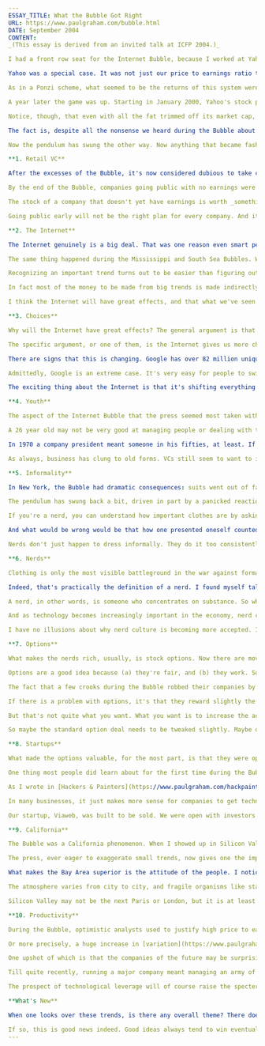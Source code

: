 ```yaml
---
ESSAY_TITLE: What the Bubble Got Right
URL: https://www.paulgraham.com/bubble.html
DATE: September 2004
CONTENT:
_(This essay is derived from an invited talk at ICFP 2004.)_

I had a front row seat for the Internet Bubble, because I worked at Yahoo during 1998 and 1999. One day, when the stock was trading around $200, I sat down and calculated what I thought the price should be. The answer I got was $12. I went to the next cubicle and told my friend Trevor. "Twelve!" he said. He tried to sound indignant, but he didn't quite manage it. He knew as well as I did that our valuation was crazy.

Yahoo was a special case. It was not just our price to earnings ratio that was bogus. Half our earnings were too. Not in the Enron way, of course. The finance guys seemed scrupulous about reporting earnings. What made our earnings bogus was that Yahoo was, in effect, the center of a Ponzi scheme. Investors looked at Yahoo's earnings and said to themselves, here is proof that Internet companies can make money. So they invested in new startups that promised to be the next Yahoo. And as soon as these startups got the money, what did they do with it? Buy millions of dollars worth of advertising on Yahoo to promote their brand. Result: a capital investment in a startup this quarter shows up as Yahoo earnings next quarter—stimulating another round of investments in startups.

As in a Ponzi scheme, what seemed to be the returns of this system were simply the latest round of investments in it. What made it not a Ponzi scheme was that it was unintentional. At least, I think it was. The venture capital business is pretty incestuous, and there were presumably people in a position, if not to create this situation, to realize what was happening and to milk it.

A year later the game was up. Starting in January 2000, Yahoo's stock price began to crash, ultimately losing 95% of its value.

Notice, though, that even with all the fat trimmed off its market cap, Yahoo was still worth a lot. Even at the morning-after valuations of March and April 2001, the people at Yahoo had managed to create a company worth about $8 billion in just six years.

The fact is, despite all the nonsense we heard during the Bubble about the "new economy," there was a core of truth. You need that to get a really big bubble: you need to have something solid at the center, so that even smart people are sucked in. (Isaac Newton and Jonathan Swift both lost money in the South Sea Bubble of 1720.)

Now the pendulum has swung the other way. Now anything that became fashionable during the Bubble is ipso facto unfashionable. But that's a mistake—an even bigger mistake than believing what everyone was saying in 1999. Over the long term, what the Bubble got right will be more important than what it got wrong.

**1. Retail VC**

After the excesses of the Bubble, it's now considered dubious to take companies public before they have earnings. But there is nothing intrinsically wrong with that idea. Taking a company public at an early stage is simply retail VC: instead of going to venture capital firms for the last round of funding, you go to the public markets.

By the end of the Bubble, companies going public with no earnings were being derided as "concept stocks," as if it were inherently stupid to invest in them. But investing in concepts isn't stupid; it's what VCs do, and the best of them are far from stupid.

The stock of a company that doesn't yet have earnings is worth _something._ It may take a while for the market to learn how to value such companies, just as it had to learn to value common stocks in the early 20th century. But markets are good at solving that kind of problem. I wouldn't be surprised if the market ultimately did a better job than VCs do now.

Going public early will not be the right plan for every company. And it can of course be disruptive—by distracting the management, or by making the early employees suddenly rich. But just as the market will learn how to value startups, startups will learn how to minimize the damage of going public.

**2. The Internet**

The Internet genuinely is a big deal. That was one reason even smart people were fooled by the Bubble. Obviously it was going to have a huge effect. Enough of an effect to triple the value of Nasdaq companies in two years? No, as it turned out. But it was hard to say for certain at the time.  (Footnote: Note not found.)

The same thing happened during the Mississippi and South Sea Bubbles. What drove them was the invention of organized public finance (the South Sea Company, despite its name, was really a competitor of the Bank of England). And that did turn out to be a big deal, in the long run.

Recognizing an important trend turns out to be easier than figuring out how to profit from it. The mistake investors always seem to make is to take the trend too literally. Since the Internet was the big new thing, investors supposed that the more Internettish the company, the better. Hence such parodies as Pets.Com.

In fact most of the money to be made from big trends is made indirectly. It was not the railroads themselves that made the most money during the railroad boom, but the companies on either side, like Carnegie's steelworks, which made the rails, and Standard Oil, which used railroads to get oil to the East Coast, where it could be shipped to Europe.

I think the Internet will have great effects, and that what we've seen so far is nothing compared to what's coming. But most of the winners will only indirectly be Internet companies; for every Google there will be ten JetBlues.

**3. Choices**

Why will the Internet have great effects? The general argument is that new forms of communication always do. They happen rarely (till industrial times there were just speech, writing, and printing), but when they do, they always cause a big splash.

The specific argument, or one of them, is the Internet gives us more choices. In the "old" economy, the high cost of presenting information to people meant they had only a narrow range of options to choose from. The tiny, expensive pipeline to consumers was tellingly named "the channel." Control the channel and you could feed them what you wanted, on your terms. And it was not just big corporations that depended on this principle. So, in their way, did labor unions, the traditional news media, and the art and literary establishments. Winning depended not on doing good work, but on gaining control of some bottleneck.

There are signs that this is changing. Google has over 82 million unique users a month and annual revenues of about three billion dollars.  (Footnote: Note not found.) And yet have you ever seen a Google ad? Something is going on here.

Admittedly, Google is an extreme case. It's very easy for people to switch to a new search engine. It costs little effort and no money to try a new one, and it's easy to see if the results are better. And so Google doesn't _have_ to advertise. In a business like theirs, being the best is enough.

The exciting thing about the Internet is that it's shifting everything in that direction. The hard part, if you want to win by making the best stuff, is the beginning. Eventually everyone will learn by word of mouth that you're the best, but how do you survive to that point? And it is in this crucial stage that the Internet has the most effect. First, the Internet lets anyone find you at almost zero cost. Second, it dramatically speeds up the rate at which reputation spreads by word of mouth. Together these mean that in many fields the rule will be: Build it, and they will come. Make something great and put it online. That is a big change from the recipe for winning in the past century.

**4. Youth**

The aspect of the Internet Bubble that the press seemed most taken with was the youth of some of the startup founders. This too is a trend that will last. There is a huge standard deviation among 26 year olds. Some are fit only for entry level jobs, but others are ready to rule the world if they can find someone to handle the paperwork for them.

A 26 year old may not be very good at managing people or dealing with the SEC. Those require experience. But those are also commodities, which can be handed off to some lieutenant. The most important quality in a CEO is his vision for the company's future. What will they build next? And in that department, there are 26 year olds who can compete with anyone.

In 1970 a company president meant someone in his fifties, at least. If he had technologists working for him, they were treated like a racing stable: prized, but not powerful. But as technology has grown more important, the power of nerds has grown to reflect it. Now it's not enough for a CEO to have someone smart he can ask about technical matters. Increasingly, he has to be that person himself.

As always, business has clung to old forms. VCs still seem to want to install a legitimate-looking talking head as the CEO. But increasingly the founders of the company are the real powers, and the grey-headed man installed by the VCs more like a music group's manager than a general.

**5. Informality**

In New York, the Bubble had dramatic consequences: suits went out of fashion. They made one seem old. So in 1998 powerful New York types were suddenly wearing open-necked shirts and khakis and oval wire-rimmed glasses, just like guys in Santa Clara.

The pendulum has swung back a bit, driven in part by a panicked reaction by the clothing industry. But I'm betting on the open-necked shirts. And this is not as frivolous a question as it might seem. Clothes are important, as all nerds can sense, though they may not realize it consciously.

If you're a nerd, you can understand how important clothes are by asking yourself how you'd feel about a company that made you wear a suit and tie to work. The idea sounds horrible, doesn't it? In fact, horrible far out of proportion to the mere discomfort of wearing such clothes. A company that made programmers wear suits would have something deeply wrong with it.

And what would be wrong would be that how one presented oneself counted more than the quality of one's ideas. _That's_ the problem with formality. Dressing up is not so much bad in itself. The problem is the receptor it binds to: dressing up is inevitably a substitute for good ideas. It is no coincidence that technically inept business types are known as "suits."

Nerds don't just happen to dress informally. They do it too consistently. Consciously or not, they dress informally as a prophylactic measure against stupidity.

**6. Nerds**

Clothing is only the most visible battleground in the war against formality. Nerds tend to eschew formality of any sort. They're not impressed by one's job title, for example, or any of the other appurtenances of authority.

Indeed, that's practically the definition of a nerd. I found myself talking recently to someone from Hollywood who was planning a show about nerds. I thought it would be useful if I explained what a nerd was. What I came up with was: someone who doesn't expend any effort on marketing himself.

A nerd, in other words, is someone who concentrates on substance. So what's the connection between nerds and technology? Roughly that you can't fool mother nature. In technical matters, you have to get the right answers. If your software miscalculates the path of a space probe, you can't finesse your way out of trouble by saying that your code is patriotic, or avant-garde, or any of the other dodges people use in nontechnical fields.

And as technology becomes increasingly important in the economy, nerd culture is [rising](https://www.paulgraham.com/nerdad.html) with it. Nerds are already a lot cooler than they were when I was a kid. When I was in college in the mid-1980s, "nerd" was still an insult. People who majored in computer science generally tried to conceal it. Now women ask me where they can meet nerds. (The answer that springs to mind is "Usenix," but that would be like drinking from a firehose.)

I have no illusions about why nerd culture is becoming more accepted. It's not because people are realizing that substance is more important than marketing. It's because the nerds are getting rich. But that is not going to change.

**7. Options**

What makes the nerds rich, usually, is stock options. Now there are moves afoot to make it harder for companies to grant options. To the extent there's some genuine accounting abuse going on, by all means correct it. But don't kill the golden goose. Equity is the fuel that drives technical innovation.

Options are a good idea because (a) they're fair, and (b) they work. Someone who goes to work for a company is (one hopes) adding to its value, and it's only fair to give them a share of it. And as a purely practical measure, people work a _lot_ harder when they have options. I've seen that first hand.

The fact that a few crooks during the Bubble robbed their companies by granting themselves options doesn't mean options are a bad idea. During the railroad boom, some executives enriched themselves by selling watered stock—by issuing more shares than they said were outstanding. But that doesn't make common stock a bad idea. Crooks just use whatever means are available.

If there is a problem with options, it's that they reward slightly the wrong thing. Not surprisingly, people do what you pay them to. If you pay them by the hour, they'll work a lot of hours. If you pay them by the volume of work done, they'll get a lot of work done (but only as you defined work). And if you pay them to raise the stock price, which is what options amount to, they'll raise the stock price.

But that's not quite what you want. What you want is to increase the actual value of the company, not its market cap. Over time the two inevitably meet, but not always as quickly as options vest. Which means options tempt employees, if only unconsciously, to "pump and dump"—to do things that will make the company _seem_ valuable. I found that when I was at Yahoo, I couldn't help thinking, "how will this sound to investors?" when I should have been thinking "is this a good idea?"

So maybe the standard option deal needs to be tweaked slightly. Maybe options should be replaced with something tied more directly to earnings. It's still early days.

**8. Startups**

What made the options valuable, for the most part, is that they were options on the stock of [startups](https://www.paulgraham.com/start.html). Startups were not of course a creation of the Bubble, but they were more visible during the Bubble than ever before.

One thing most people did learn about for the first time during the Bubble was the startup created with the intention of selling it. Originally a startup meant a small company that hoped to grow into a big one. But increasingly startups are evolving into a vehicle for developing technology on spec.

As I wrote in [Hackers & Painters](https://www.paulgraham.com/hackpaint.html), employees seem to be most productive when they're paid in proportion to the wealth they generate. And the advantage of a startup—indeed, almost its raison d'etre—is that it offers something otherwise impossible to obtain: a way of _measuring_ that.

In many businesses, it just makes more sense for companies to get technology by buying startups rather than developing it in house. You pay more, but there is less risk, and risk is what big companies don't want. It makes the guys developing the technology more accountable, because they only get paid if they build the winner. And you end up with better technology, created faster, because things are made in the innovative atmosphere of startups instead of the bureaucratic atmosphere of big companies.

Our startup, Viaweb, was built to be sold. We were open with investors about that from the start. And we were careful to create something that could slot easily into a larger company. That is the pattern for the future.

**9. California**

The Bubble was a California phenomenon. When I showed up in Silicon Valley in 1998, I felt like an immigrant from Eastern Europe arriving in America in 1900. Everyone was so cheerful and healthy and rich. It seemed a new and improved world.

The press, ever eager to exaggerate small trends, now gives one the impression that Silicon Valley is a ghost town. Not at all. When I drive down 101 from the airport, I still feel a buzz of energy, as if there were a giant transformer nearby. Real estate is still more expensive than just about anywhere else in the country. The people still look healthy, and the weather is still fabulous. The future is there. (I say "there" because I moved back to the East Coast after Yahoo. I still wonder if this was a smart idea.)

What makes the Bay Area superior is the attitude of the people. I notice that when I come home to Boston. The first thing I see when I walk out of the airline terminal is the fat, grumpy guy in charge of the taxi line. I brace myself for rudeness: _remember, you're back on the East Coast now._

The atmosphere varies from city to city, and fragile organisms like startups are exceedingly sensitive to such variation. If it hadn't already been hijacked as a new euphemism for liberal, the word to describe the atmosphere in the Bay Area would be "progressive." People there are trying to build the future. Boston has MIT and Harvard, but it also has a lot of truculent, unionized employees like the police who recently held the Democratic National Convention for [ransom](http://www.usatoday.com/news/politicselections/nation/president/2004-04-30-boston-police-convention_x.htm), and a lot of people trying to be Thurston Howell. Two sides of an obsolete coin.

Silicon Valley may not be the next Paris or London, but it is at least the next Chicago. For the next fifty years, that's where new wealth will come from.

**10. Productivity**

During the Bubble, optimistic analysts used to justify high price to earnings ratios by saying that technology was going to increase productivity dramatically. They were wrong about the specific companies, but not so wrong about the underlying principle. I think one of the big trends we'll see in the coming century is a huge increase in productivity.

Or more precisely, a huge increase in [variation](https://www.paulgraham.com/gh.html) in productivity. Technology is a lever. It doesn't add; it multiplies. If the present range of productivity is 0 to 100, introducing a multiple of 10 increases the range from 0 to 1000.

One upshot of which is that the companies of the future may be surprisingly small. I sometimes daydream about how big you could grow a company (in revenues) without ever having more than ten people. What would happen if you outsourced everything except product development? If you tried this experiment, I think you'd be surprised at how far you could get. As Fred Brooks pointed out, small groups are intrinsically more productive, because the internal friction in a group grows as the square of its size.

Till quite recently, running a major company meant managing an army of workers. Our standards about how many employees a company should have are still influenced by old patterns. Startups are perforce small, because they can't afford to hire a lot of people. But I think it's a big mistake for companies to loosen their belts as revenues increase. The question is not whether you can afford the extra salaries. Can you afford the loss in productivity that comes from making the company bigger?

The prospect of technological leverage will of course raise the specter of unemployment. I'm surprised people still worry about this. After centuries of supposedly job-killing innovations, the number of jobs is within ten percent of the number of people who want them. This can't be a coincidence. There must be some kind of balancing mechanism.

**What's New**

When one looks over these trends, is there any overall theme? There does seem to be: that in the coming century, good ideas will count for more. That 26 year olds with good ideas will increasingly have an edge over 50 year olds with powerful connections. That doing good work will matter more than dressing up—or advertising, which is the same thing for companies. That people will be rewarded a bit more in proportion to the value of what they create.

If so, this is good news indeed. Good ideas always tend to win eventually. The problem is, it can take a very long time. It took decades for relativity to be accepted, and the greater part of a century to establish that central planning didn't work. So even a small increase in the rate at which good ideas win would be a momentous change—big enough, probably, to justify a name like the "new economy."
---
```

